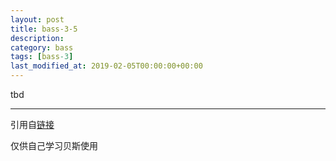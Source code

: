 ```yaml
---
layout: post
title: bass-3-5
description: 
category: bass
tags: [bass-3]
last_modified_at: 2019-02-05T00:00:00+00:00
---
```


tbd


<hr>

引用自[链接](https://www.youtube.com/playlist?list=PLImrzCNnL5Plu8Pk3LFTM1YVgg1UTRy2X)

仅供自己学习贝斯使用


